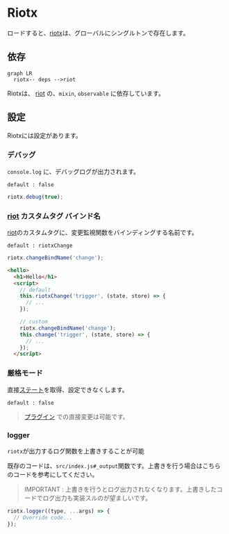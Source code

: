# Riotx

ロードすると、[riotx](https://github.com/cam-inc/riotx)は、グローバルにシングルトンで存在します。

## 依存

```mermaid
graph LR
  riotx-- deps -->riot
```

Riotxは、
[riot](https://github.com/riot/riot) の、`mixin`, `observable` に依存しています。

## 設定

Riotxには設定があります。

### デバッグ

`console.log` に、デバッグログが出力されます。

`default : false`

```js
riotx.debug(true);
```

### [riot](https://github.com/riot/riot) カスタムタグ バインド名

[riot](https://github.com/riot/riot)のカスタムタグに、変更監視関数をバインディングする名前です。

`default : riotxChange`

```js
riotx.changeBindName('change');
```

```html
<hello>
  <h1>Hello</h1>
  <script>
    // default
    this.riotxChange('trigger', (state, store) => {
      // ...
    });

    // custom
    riotx.changeBindName('change');
    this.change('trigger', (state, store) => {
      // ...
    });
  </script>
```

### 厳格モード

直接[ステート](STATE.md)を取得、設定できなくします。

`default : false`

> [プラグイン](PLUGINS.md) での直接変更は可能です。

### logger

`riotx`が出力するログ関数を上書きすることが可能

既存のコードは、`src/index.js#_output`関数です。上書きを行う場合はこちらのコードを参考にしてください。

> IMPORTANT : 上書きを行うとログ出力されなくなります。上書きしたコードでログ出力も実装スルのが望ましいです。

```js
riotx.logger((type, ...args) => {
  // Override code...
});
```

